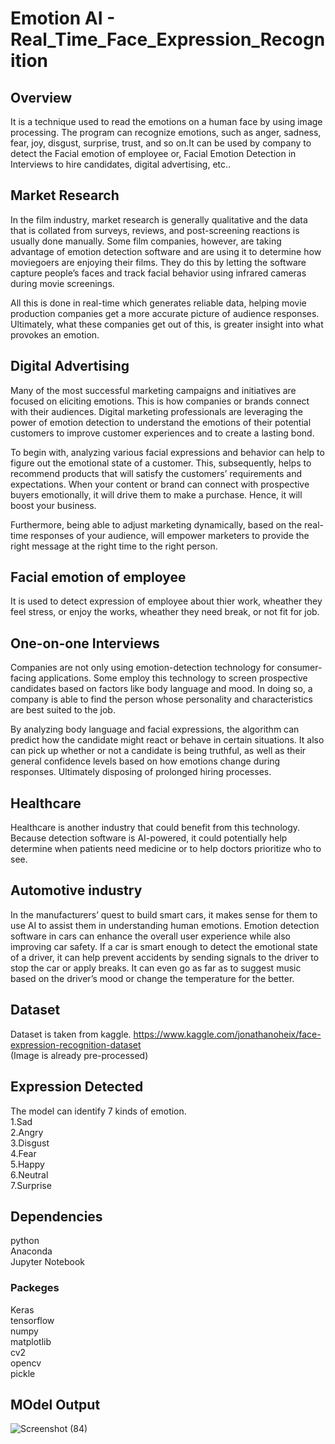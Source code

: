 # Emotion AI - Real_Time_Face_Expression_Recognition

## Overview
It is a technique used to read the emotions on a human face by using image processing. The program can recognize emotions, such as anger, sadness, fear, joy, disgust, surprise, trust, and so on.It can be used by company to detect the Facial emotion of employee or, Facial Emotion Detection in Interviews to hire candidates, digital advertising, etc..


## Market Research
In the film industry, market research is generally qualitative and the data that is collated from surveys, reviews, and post-screening reactions is usually done manually. Some film companies, however, are taking advantage of emotion detection software and are using it to determine how moviegoers are enjoying their films. They do this by letting the software capture people’s faces and track facial behavior using infrared cameras during movie screenings.

All this is done in real-time which generates reliable data, helping movie production companies get a more accurate picture of audience responses. Ultimately, what these companies get out of this, is greater insight into what provokes an emotion.

## Digital Advertising
Many of the most successful marketing campaigns and initiatives are focused on eliciting emotions. This is how companies or brands connect with their audiences. Digital marketing professionals are leveraging the power of emotion detection to understand the emotions of their potential customers to improve customer experiences and to create a lasting bond.

To begin with, analyzing various facial expressions and behavior can help to figure out the emotional state of a customer. This, subsequently, helps to recommend products that will satisfy the customers’ requirements and expectations. When your content or brand can connect with prospective buyers emotionally, it will drive them to make a purchase. Hence, it will boost your business.

Furthermore, being able to adjust marketing dynamically, based on the real-time responses of your audience, will empower marketers to provide the right message at the right time to the right person.

## Facial emotion of employee
It is used to detect expression of employee about thier work, wheather they feel stress, or enjoy the works, wheather they need break, or not fit for job.

## One-on-one Interviews
Companies are not only using emotion-detection technology for consumer-facing applications. Some employ this technology to screen prospective candidates based on factors like body language and mood. In doing so, a company is able to find the person whose personality and characteristics are best suited to the job.

By analyzing body language and facial expressions, the algorithm can predict how the candidate might react or behave in certain situations. It also can pick up whether or not a candidate is being truthful, as well as their general confidence levels based on how emotions change during responses. Ultimately disposing of prolonged hiring processes.

## Healthcare 
Healthcare is another industry that could benefit from this technology. Because detection software is AI-powered, it could potentially help determine when patients need medicine or to help doctors prioritize who to see.

## Automotive industry
In the manufacturers’ quest to build smart cars, it makes sense for them to use AI to assist them in understanding human emotions. Emotion detection software in cars can enhance the overall user experience while also improving car safety. If a car is smart enough to detect the emotional state of a driver, it can help prevent accidents by sending signals to the driver to stop the car or apply breaks. It can even go as far as to suggest music based on the driver’s mood or change the temperature for the better.

## Dataset
Dataset is taken from kaggle.
https://www.kaggle.com/jonathanoheix/face-expression-recognition-dataset <br/>
(Image is already pre-processed)

## Expression Detected
The model can identify 7 kinds of emotion.<br/>
1.Sad<br/>
2.Angry<br/>
3.Disgust<br/>
4.Fear<br/>
5.Happy<br/>
6.Neutral<br/>
7.Surprise

## Dependencies
python<br/>
Anaconda<br/>
Jupyter Notebook

### Packeges
Keras<br/>
tensorflow<br/>
numpy<br/>
matplotlib<br/>
cv2<br/>
opencv<br/>
pickle<br/>

## MOdel Output
![Screenshot (84)](https://user-images.githubusercontent.com/41201124/74375930-3f2ef100-4e07-11ea-9b6d-9a0728a63b47.png)
